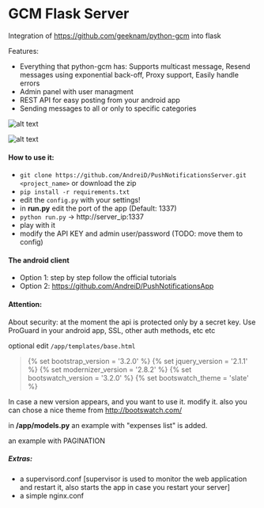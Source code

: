 GCM Flask Server
========================


Integration of https://github.com/geeknam/python-gcm into flask

Features:
- Everything that python-gcm has: Supports multicast message, Resend messages using exponential back-off, Proxy support, Easily handle errors
- Admin panel with user managment
- REST API for easy posting from your android app
- Sending messages to all or only to specific categories


![alt text](https://github.com/AndreiD/PushNotificationsServer/blob/master/app/static/img/pic_0.jpg "How the app looks 1")


![alt text](https://github.com/AndreiD/PushNotificationsServer/blob/master/app/static/img/pic_1.jpg "Send a message")


#### How to use it:

- `git clone https://github.com/AndreiD/PushNotificationsServer.git <project_name>` or download the zip
- `pip install -r requirements.txt`
- edit the `config.py` with your settings!
- in **run.py** edit the port of the app (Default: 1337)
- `python run.py` -> http://server_ip:1337
- play with it
- modify the API KEY and admin user/password (TODO: move them to config)


#### The android client

- Option 1: step by step follow the official tutorials
- Option 2: https://github.com/AndreiD/PushNotificationsApp 



#### Attention:

About security: at the moment the api is protected only by a secret key. Use ProGuard in your android app, SSL, other auth methods, etc etc

optional edit `/app/templates/base.html`

> <!DOCTYPE html>
> <html lang="en" class="no-js">
> {% set bootstrap_version = '3.2.0' %}
> {% set jquery_version = '2.1.1' %}
> {% set modernizer_version = '2.8.2' %}
> {% set bootswatch_version = '3.2.0' %}
> {% set bootswatch_theme = 'slate' %}


In case a new version appears, and you want to use it. modify it. also you can chose a nice theme from http://bootswatch.com/

in __/app/models.py__ an example with "expenses list" is added.

an example with PAGINATION

##### Extras:

- a supervisord.conf [supervisor is used to monitor the web application and restart it, also starts the app in case you restart your server]
- a simple nginx.conf

